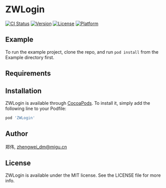 # ZWLogin

[![CI Status](https://img.shields.io/travis/郑伟/ZWLogin.svg?style=flat)](https://travis-ci.org/郑伟/ZWLogin)
[![Version](https://img.shields.io/cocoapods/v/ZWLogin.svg?style=flat)](https://cocoapods.org/pods/ZWLogin)
[![License](https://img.shields.io/cocoapods/l/ZWLogin.svg?style=flat)](https://cocoapods.org/pods/ZWLogin)
[![Platform](https://img.shields.io/cocoapods/p/ZWLogin.svg?style=flat)](https://cocoapods.org/pods/ZWLogin)

## Example

To run the example project, clone the repo, and run `pod install` from the Example directory first.

## Requirements

## Installation

ZWLogin is available through [CocoaPods](https://cocoapods.org). To install
it, simply add the following line to your Podfile:

```ruby
pod 'ZWLogin'
```

## Author

郑伟, zhengwei_dm@migu.cn

## License

ZWLogin is available under the MIT license. See the LICENSE file for more info.
